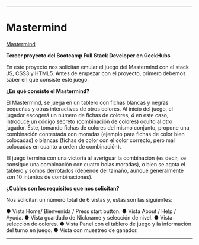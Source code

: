 
---

#  Mastermind
 [Mastermind]() 

**Tercer proyecto del Bootcamp Full Stack Developer en GeekHubs**

En este proyecto nos solicitan emular el juego del Mastermind con el stack JS, CSS3 y HTML5. Antes de empezar con el proyecto, primero debemos saber en qué consiste este juego.

**¿En qué consiste el Mastermind?**

El Mastermind, se juega en un tablero con fichas blancas y negras pequeñas y otras interactivas de otros colores. Al inicio del juego, el jugador escogerá un número de fichas de colores, 4 en este caso, introduce un código secreto (combinación de colores) oculto al otro jugador. 
Éste, tomando fichas de colores del mismo conjunto, propone una combinación contestada con moradas (ejemplo para fichas de color bien colocadas) o blancas (fichas de color con el color correcto, pero mal colocadas en cuanto a orden de combinación).

El juego termina con una victoria al averiguar la combinación (es decir, se consigue una combinación con cuatro bolas moradas), o bien se agota el tablero y somos derrotados (depende del tamaño, aunque generalmente son 10 intentos de combinaciones).

**¿Cuáles son los requisitos que nos solicitan?**

Nos solicitan un número total de 6 vistas y, estas son las siguientes: 

● Vista Home/ Bienvenida / Press start button.
● Vista About / Help / Ayuda.
● Vista guardado de Nickname y selección de nivel.
● Vista selección de colores.
● Vista Panel con el tablero de juego y la información del turno en juego.
● Vista con muestreo de ganador.

---

